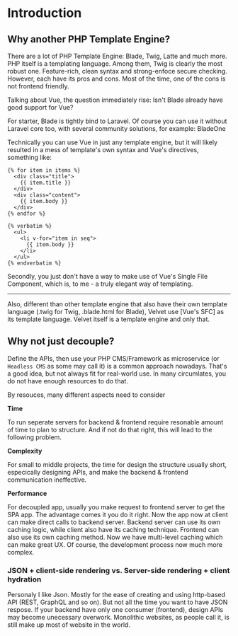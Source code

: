 # Introduction

## Why another PHP Template Engine?

There are a lot of PHP Template Engine: Blade, Twig, Latte and much more. PHP itself is a templating language.
Among them, Twig is clearly the most robust one. Feature-rich, clean syntax and strong-enfoce secure checking.
However, each have its pros and cons. Most of the time, one of the cons is not frontend friendly.

Talking about Vue, the question immediately rise: Isn't Blade already have good support for Vue?

For starter, Blade is tightly bind to Laravel. Of course you can use it without Laravel core too, with several community solutions, for example: BladeOne

Technically you can use Vue in just any template engine, but it will likely resulted in a mess of template's own syntax and Vue's directives, something like:

```twig
{% for item in items %}
  <div class="title">
    {{ item.title }}
  </div>
  <div class="content">
    {{ item.body }}
  </div>
{% endfor %}

{% verbatim %}
  <ul>
    <li v-for="item in seq">
      {{ item.body }}
    </li>
  </ul>
{% endverbatim %}
```

Secondly, you just don't have a way to make use of Vue's Single File Component, which is, to me - a truly elegant way of templating.

___

Also, different than other template engine that also have their own template language (.twig for Twig, .blade.html for Blade), Velvet use [Vue's SFC] as its template language. Velvet itself is a template engine and only that.

## Why not just decouple?
Define the APIs, then use your PHP CMS/Framework as microservice (or `Headless CMS` as some may call it) is a common approach nowadays.
That's a good idea, but not always fit for real-world use. In many circumlates, you do not have enough resources to do that.

By resouces, many different aspects need to consider

**Time**

To run seperate servers for backend & frontend require resonable amount of time to plan to structure.
And if not do that right, this will lead to the following problem.

**Complexity**

For small to middle projects, the time for design the structure usually short, especically designing APIs, and make the backend & frontend communication ineffective.

**Performance**

For decoupled app, usually you make request to frontend server to get the SPA app.
The advantage comes it you do it right. Now the app now at client can make direct calls to backend server.
Backend server can use its own caching logic, while client also have its caching technique. Frontend can also use its own caching method. Now we have multi-level caching which can make great UX. Of course, the development process now much more complex.




### **JSON + client-side rendering** vs. **Server-side rendering + client hydration**

Personaly I like Json. Mostly for the ease of creating and using http-based API (REST, GraphQL and so on). But not all the time you want to have JSON respose. If your backend have only one consumer (frontend), design APIs may become unecessary overwork. Monolithic websites, as people call it, is still make up most of website in the world.